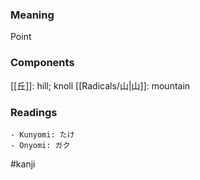 ### Meaning

Point

### Components

[[丘]]: hill; knoll [[Radicals/山|山]]: mountain

### Readings

```
- Kunyomi: たけ
- Onyomi: ガク
```

#kanji